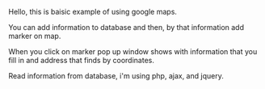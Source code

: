 Hello, this is baisic example of using google maps.

You can add information to database and then, by that information add marker on map.

When you click on marker pop up window shows with information that you fill in and address that finds by coordinates.

Read information from database, i'm using php, ajax, and jquery.